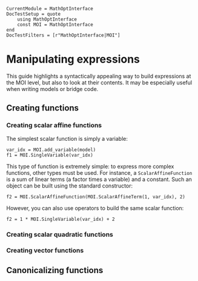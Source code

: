 ```@meta
CurrentModule = MathOptInterface
DocTestSetup = quote
    using MathOptInterface
    const MOI = MathOptInterface
end
DocTestFilters = [r"MathOptInterface|MOI"]
```

# Manipulating expressions

This guide highlights a syntactically appealing way to build expressions at the
MOI level, but also to look at their contents. It may be especially useful
when writing models or bridge code.

## Creating functions

### Creating scalar affine functions

The simplest scalar function is simply a variable: 

```
var_idx = MOI.add_variable(model)
f1 = MOI.SingleVariable(var_idx)
```

This type of function is extremely simple: to express more complex functions, other 
types must be used. For instance, a `ScalarAffineFunction` is a sum of linear terms
(a factor times a variable) and a constant. Such an object can be built using the 
standard constructor: 

```
f2 = MOI.ScalarAffineFunction(MOI.ScalarAffineTerm(1, var_idx), 2)
```

However, you can also use operators to build the same scalar function: 

```
f2 = 1 * MOI.SingleVariable(var_idx) + 2
```

### Creating scalar quadratic functions

### Creating vector functions

## Canonicalizing functions
